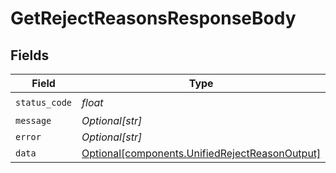 # GetRejectReasonsResponseBody


## Fields

| Field                                                                                                  | Type                                                                                                   | Required                                                                                               | Description                                                                                            |
| ------------------------------------------------------------------------------------------------------ | ------------------------------------------------------------------------------------------------------ | ------------------------------------------------------------------------------------------------------ | ------------------------------------------------------------------------------------------------------ |
| `status_code`                                                                                          | *float*                                                                                                | :heavy_check_mark:                                                                                     | N/A                                                                                                    |
| `message`                                                                                              | *Optional[str]*                                                                                        | :heavy_minus_sign:                                                                                     | N/A                                                                                                    |
| `error`                                                                                                | *Optional[str]*                                                                                        | :heavy_minus_sign:                                                                                     | N/A                                                                                                    |
| `data`                                                                                                 | [Optional[components.UnifiedRejectReasonOutput]](../../models/components/unifiedrejectreasonoutput.md) | :heavy_minus_sign:                                                                                     | N/A                                                                                                    |